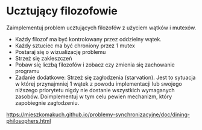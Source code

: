 # Ucztujący filozofowie

Zaimplementuj problem ucztujących filozofów z użyciem wątków i mutexów.
- Każdy filozof ma być kontrolowany przez oddzielny wątek.
- Każdy sztuciec ma być chroniony przez 1 mutex
- Postaraj się o wizualizację problemu
- Strzeż się zakleszczeń
- Pobaw się liczbą filozofów i zobacz czy zmienia się zachowanie programu
- Zadanie dodatkowe: Strzeż się zagłodzenia (starvation). Jest to sytuacja w której przynajmniej 1 wątek z powodu implementacji lub swojego niższego priorytetu nigdy nie dostanie wszystkich wymaganych zasobów. Doimplementuj w tym celu pewien mechanizm, który zapobiegnie zagłodzeniu.

https://mieszkomakuch.github.io/problemy-synchronizacyjne/doc/dining-philosophers.html
